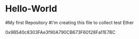 # Hello-World
#My first Repository
#i'm creating this file to collect test Ether

0x9B540c8303FAe3f90A790CB673F60128Fa11E7BC
